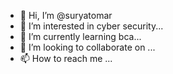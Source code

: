 - 👋 Hi, I’m @suryatomar
- 👀 I’m interested in cyber security...
- 🌱 I’m currently learning bca...
- 💞️ I’m looking to collaborate on ...
- 📫 How to reach me ...

<!---
suryatomar/suryatomar is a ✨ special ✨ repository because its `README.md` (this file) appears on your GitHub profile.
You can click the Preview link to take a look at your changes.
--->
